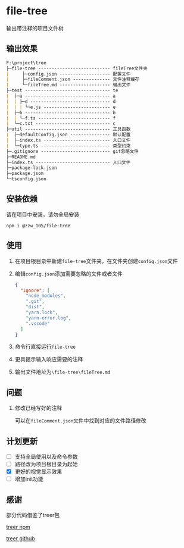# file-tree  

输出带注释的项目文件树

## 输出效果

```markdown
F:\project\tree
├─file-tree --------------------------- fileTree文件夹
|     ├─config.json ------------------- 配置文件
|     ├─fileComment.json -------------- 文件注释缓存
|     └─fileTree.md ------------------- 输出文件
├─test -------------------------------- te
|  ├─a -------------------------------- a
|  | ├─d ------------------------------ d
|  | | └─e.js ------------------------- e
|  ├─b -------------------------------- b
|  | └─f.ts --------------------------- f
|  └─c.txt ---------------------------- c
├─util -------------------------------- 工具函数
|  ├─defaultConfig.json --------------- 默认配置
|  ├─index.ts ------------------------- 入口文件
|  └─type.ts -------------------------- 类型约束
├─.gitignore -------------------------- git忽略文件
├─README.md
├─index.ts ---------------------------- 入口文件
├─package-lock.json
├─package.json
└─tsconfig.json
```

## 安装依赖

请在项目中安装，请勿全局安装

```shell
npm i @zzw_105/file-tree
```

## 使用

1. 在项目根目录中新建`file-tree`文件夹，在文件夹创建`config.json`文件

2. 编辑`config.json`添加需要忽略的文件或者文件

   ```json
   {
     "ignore": [
       "node_modules",
       ".git",
       "dist",
       "yarn.lock",
       "yarn-error.log",
       ".vscode"
     ]
   }
   ```

3. 命令行直接运行`file-tree`

4. 更具提示输入响应需要的注释

5. 输出文件地址为`\file-tree\fileTree.md`

## 问题

1. 修改已经写好的注释

   可以在`fileComment.json`文件中找到对应的文件路径修改

## 计划更新

- [ ] 支持全局使用以及命令参数
- [ ] 路径改为项目根目录为起始
- [x] 更好的视觉显示效果
- [ ] 增加init功能

## 感谢

部分代码借鉴了treer包

[treer npm](https://www.npmjs.com/package/treer)

[treer github](https://github.com/derycktse/treer)
